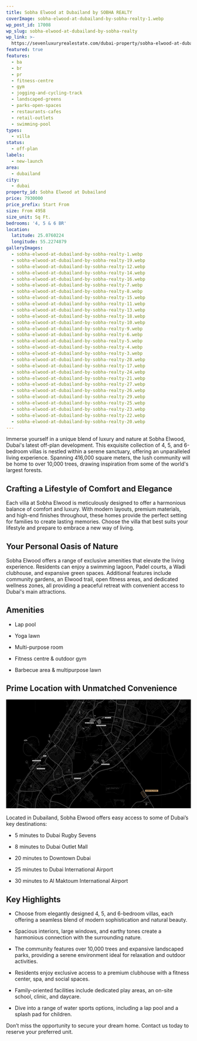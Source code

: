 ```yaml
---
title: Sobha Elwood at Dubailand by SOBHA REALTY
coverImage: sobha-elwood-at-dubailand-by-sobha-realty-1.webp
wp_post_id: 17008
wp_slug: sobha-elwood-at-dubailand-by-sobha-realty
wp_link: >-
  https://sevenluxuryrealestate.com/dubai-property/sobha-elwood-at-dubailand-by-sobha-realty/
featured: true
features:
  - ba
  - br
  - pr
  - fitness-centre
  - gym
  - jogging-and-cycling-track
  - landscaped-greens
  - parks-open-spaces
  - restaurants-cafes
  - retail-outlets
  - swimming-pool
types:
  - villa
status:
  - off-plan
labels:
  - new-launch
area:
  - dubailand
city:
  - dubai
property_id: Sobha Elwood at Dubailand
price: 7930000
price_prefix: Start From
size: From 4958
size_unit: Sq Ft.
bedrooms: '4, 5 & 6 BR'
location:
  latitude: 25.0760224
  longitude: 55.2274879
galleryImages:
  - sobha-elwood-at-dubailand-by-sobha-realty-1.webp
  - sobha-elwood-at-dubailand-by-sobha-realty-19.webp
  - sobha-elwood-at-dubailand-by-sobha-realty-12.webp
  - sobha-elwood-at-dubailand-by-sobha-realty-14.webp
  - sobha-elwood-at-dubailand-by-sobha-realty-16.webp
  - sobha-elwood-at-dubailand-by-sobha-realty-7.webp
  - sobha-elwood-at-dubailand-by-sobha-realty-8.webp
  - sobha-elwood-at-dubailand-by-sobha-realty-15.webp
  - sobha-elwood-at-dubailand-by-sobha-realty-11.webp
  - sobha-elwood-at-dubailand-by-sobha-realty-13.webp
  - sobha-elwood-at-dubailand-by-sobha-realty-18.webp
  - sobha-elwood-at-dubailand-by-sobha-realty-10.webp
  - sobha-elwood-at-dubailand-by-sobha-realty-9.webp
  - sobha-elwood-at-dubailand-by-sobha-realty-6.webp
  - sobha-elwood-at-dubailand-by-sobha-realty-5.webp
  - sobha-elwood-at-dubailand-by-sobha-realty-4.webp
  - sobha-elwood-at-dubailand-by-sobha-realty-3.webp
  - sobha-elwood-at-dubailand-by-sobha-realty-28.webp
  - sobha-elwood-at-dubailand-by-sobha-realty-17.webp
  - sobha-elwood-at-dubailand-by-sobha-realty-24.webp
  - sobha-elwood-at-dubailand-by-sobha-realty-21.webp
  - sobha-elwood-at-dubailand-by-sobha-realty-27.webp
  - sobha-elwood-at-dubailand-by-sobha-realty-26.webp
  - sobha-elwood-at-dubailand-by-sobha-realty-29.webp
  - sobha-elwood-at-dubailand-by-sobha-realty-25.webp
  - sobha-elwood-at-dubailand-by-sobha-realty-23.webp
  - sobha-elwood-at-dubailand-by-sobha-realty-22.webp
  - sobha-elwood-at-dubailand-by-sobha-realty-20.webp
---
```


Immerse yourself in a unique blend of luxury and nature at Sobha Elwood, Dubai's latest off-plan development. This exquisite collection of 4, 5, and 6-bedroom villas is nestled within a serene sanctuary, offering an unparalleled living experience. Spanning 416,000 square meters, the lush community will be home to over 10,000 trees, drawing inspiration from some of the world's largest forests.

## **Crafting a Lifestyle of Comfort and Elegance**

Each villa at Sobha Elwood is meticulously designed to offer a harmonious balance of comfort and luxury. With modern layouts, premium materials, and high-end finishes throughout, these homes provide the perfect setting for families to create lasting memories. Choose the villa that best suits your lifestyle and prepare to embrace a new way of living.

## **Your Personal Oasis of Nature**

Sobha Elwood offers a range of exclusive amenities that elevate the living experience. Residents can enjoy a swimming lagoon, Padel courts, a Wadi clubhouse, and expansive green spaces. Additional features include community gardens, an Elwood trail, open fitness areas, and dedicated wellness zones, all providing a peaceful retreat with convenient access to Dubai's main attractions.

## **Amenities**

- Lap pool

- Yoga lawn

- Multi-purpose room

- Fitness centre & outdoor gym

- Barbecue area & multipurpose lawn

## **Prime Location with Unmatched Convenience**

![Sobha Elwood at Dubailand by SOBHA REALTY - Seven Luxury Real Estate](images/sobha-elwood-at-dubailand-by-sobha-realty-2-1-1000x589.webp)

Located in Dubailand, Sobha Elwood offers easy access to some of Dubai’s key destinations:

- 5 minutes to Dubai Rugby Sevens

- 8 minutes to Dubai Outlet Mall

- 20 minutes to Downtown Dubai

- 25 minutes to Dubai International Airport

- 30 minutes to Al Maktoum International Airport

## **Key Highlights**

- Choose from elegantly designed 4, 5, and 6-bedroom villas, each offering a seamless blend of modern sophistication and natural beauty.

- Spacious interiors, large windows, and earthy tones create a harmonious connection with the surrounding nature.

- The community features over 10,000 trees and expansive landscaped parks, providing a serene environment ideal for relaxation and outdoor activities.

- Residents enjoy exclusive access to a premium clubhouse with a fitness center, spa, and social spaces.

- Family-oriented facilities include dedicated play areas, an on-site school, clinic, and daycare.

- Dive into a range of water sports options, including a lap pool and a splash pad for children.

Don’t miss the opportunity to secure your dream home. Contact us today to reserve your preferred unit.
